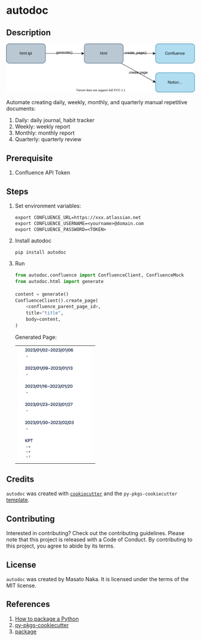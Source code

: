 # autodoc

## Description

![](docs/diagram.drawio.svg)

Automate creating daily, weekly, monthly, and quarterly manual repetitive documents:

1. Daily: daily journal, habit tracker
1. Weekly: weekly report
1. Monthly: monthly report
1. Quarterly: quarterly review

## Prerequisite

1. Confluence API Token

## Steps

1. Set environment variables:

    ```
    export CONFLUENCE_URL=https://xxx.atlassian.net
    export CONFLUENCE_USERNAME=<yourname>@domain.com
    export CONFLUENCE_PASSWORD=<TOKEN>
    ```

1. Install autodoc
    ```
    pip install autodoc
    ```

1. Run
    ```python
    from autodoc.confluence import ConfluenceClient, ConfluenceMock
    from autodoc.html import generate

    content = generate()
    ConfluenceClient().create_page(
        <confluence_parent_page_id>,
        title="title",
        body=content,
    )

    ```

    Generated Page:

    <table><tr><td>
    <img src="docs/confluence_page_0.png" width="200px" />
    </td></tr></table>

## Credits

`autodoc` was created with [`cookiecutter`](https://cookiecutter.readthedocs.io/en/latest/) and the `py-pkgs-cookiecutter` [template](https://github.com/py-pkgs/py-pkgs-cookiecutter).

## Contributing

Interested in contributing? Check out the contributing guidelines. Please note that this project is released with a Code of Conduct. By contributing to this project, you agree to abide by its terms.

## License

`autodoc` was created by Masato Naka. It is licensed under the terms of the MIT license.

## References
1. [How to package a Python](https://py-pkgs.org/03-how-to-package-a-python)
1. [py-pkgs-cookiecutter](https://github.com/py-pkgs/py-pkgs-cookiecutter)
1. [package](https://packaging.python.org/en/latest/tutorials/packaging-projects/)
